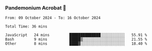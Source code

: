 ### Pandemonium Acrobat 🤸

<!--START_SECTION:waka-->

```all_time
From: 09 October 2024 - To: 16 October 2024

Total Time: 36 mins

JavaScript   24 mins         ██████████████░░░░░░░░░░░   55.91 %
Bash         9 mins          █████▒░░░░░░░░░░░░░░░░░░░   21.55 %
Other        8 mins          ████▓░░░░░░░░░░░░░░░░░░░░   18.40 %
```

<!--END_SECTION:waka-->
